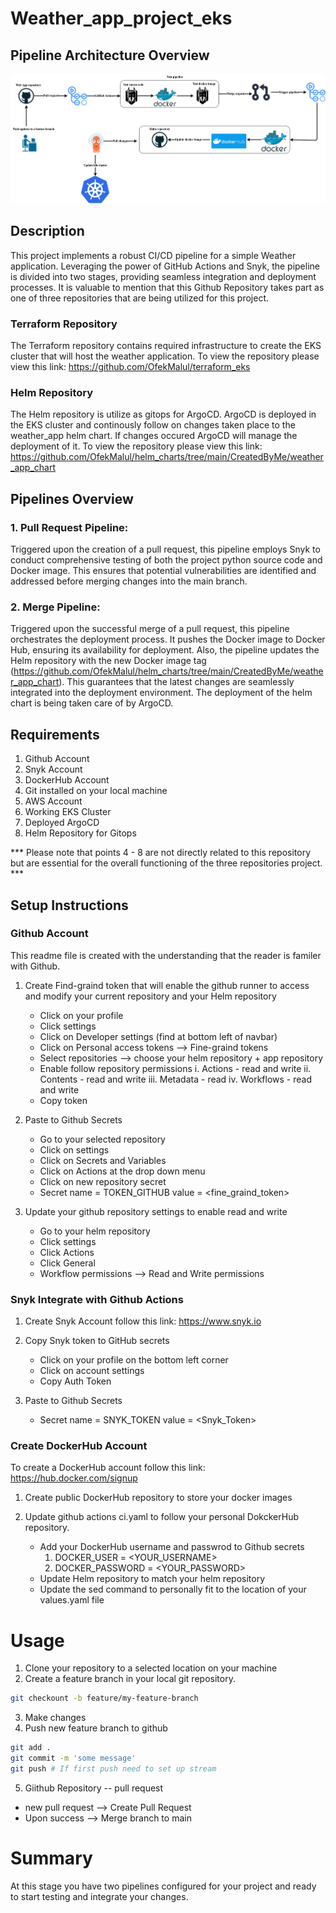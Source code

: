 # Weather_app_project_eks

## Pipeline Architecture Overview
![CI-CD pipeline](CI_CD_Pipeline.png)

## Description
This project implements a robust CI/CD pipeline for a simple Weather application. Leveraging the power of GitHub Actions and Snyk, the pipeline is divided into two stages, providing seamless integration and deployment processes. It is valuable to mention that this Github Repository takes part as one of three repositories that are being utilized for this project.

### Terraform Repository
The Terraform repository contains required infrastructure to create the EKS cluster that will host the weather application. 
To view the repository please view this link: https://github.com/OfekMalul/terraform_eks 

### Helm Repository
The Helm repository is utilize as gitops for ArgoCD. ArgoCD is deployed in the EKS cluster and continously follow on changes taken place to the weather_app helm chart. If changes occured ArgoCD will manage the deployment of it. 
To view the repository please view this link: https://github.com/OfekMalul/helm_charts/tree/main/CreatedByMe/weather_app_chart

## Pipelines Overview
### 1. Pull Request Pipeline:
Triggered upon the creation of a pull request, this pipeline employs Snyk to conduct comprehensive testing of both the project python source code and Docker image. This ensures that potential vulnerabilities are identified and addressed before merging changes into the main branch.

### 2. Merge Pipeline:
Triggered upon the successful merge of a pull request, this pipeline orchestrates the deployment process. It pushes the Docker image to Docker Hub, ensuring its availability for deployment. Also, the pipeline updates the Helm repository with the new Docker image tag (https://github.com/OfekMalul/helm_charts/tree/main/CreatedByMe/weather_app_chart). This guarantees that the latest changes are seamlessly integrated into the deployment environment. The deployment of the helm chart is being taken care of by ArgoCD.

## Requirements
1. Github Account
2. Snyk Account
3. DockerHub Account
4. Git installed on your local machine
5. AWS Account
6. Working EKS Cluster
7. Deployed ArgoCD
8. Helm Repository for Gitops

*** Please note that points 4 - 8 are not directly related to this repository but are essential for the overall functioning of the three repositories project. ***

## Setup Instructions

### Github Account
This readme file is created with the understanding that the reader is familer with Github.

1. Create Find-graind token that will enable the github runner to access and modify your current repository and your Helm repository
    - Click on your profile
    - Click settings
    - Click on Developer settings (find at bottom left of navbar)
    - Click on Personal access tokens --> Fine-graind tokens
    - Select repositories --> choose your helm repository + app repository
    - Enable follow repository permissions
        i. Actions - read and write
        ii. Contents - read and write
        iii. Metadata - read
        iv. Workflows - read and write
    - Copy token

2. Paste to Github Secrets
    - Go to your selected repository
    - Click on settings
    - Click on Secrets and Variables
    - Click on Actions at the drop down menu
    - Click on new repository secret
    - Secret name = TOKEN_GITHUB value = <fine_graind_token>

3. Update your github repository settings to enable read and write
    - Go to your helm repository
    - Click settings
    - Click Actions
    - Click General
    - Workflow permissions --> Read and Write permissions

### Snyk Integrate with Github Actions
1. Create Snyk Account follow this link: 
https://www.snyk.io

2. Copy Snyk token to GitHub secrets
    - Click on your profile on the bottom left corner
    - Click on account settings
    - Copy Auth Token

3. Paste to Github Secrets
    - Secret name = SNYK_TOKEN value = <Snyk_Token>

### Create DockerHub Account
To create a DockerHub account follow this link: 
https://hub.docker.com/signup


1. Create public DockerHub repository to store your docker images

2. Update github actions ci.yaml to follow your personal DokckerHub repository.
    - Add your DockerHub username and passwrod to Github secrets
        1. DOCKER_USER = <YOUR_USERNAME>
        2. DOCKER_PASSWORD = <YOUR_PASSWORD>
    - Update Helm repository to match your helm repository
    - Update the sed command to personally fit to the location of your values.yaml file

# Usage
1. Clone your repository to a selected location on your machine
2. Create a feature branch in your local git repository.
``` bash
git checkount -b feature/my-feature-branch
```
3. Make changes
4. Push new feature branch to github
``` bash   
git add .
git commit -m 'some message'
git push # If first push need to set up stream
```
5. Giithub Repository -- pull request
 - new pull request --> Create Pull Request
 - Upon success --> Merge branch to main

# Summary
At this stage you have two pipelines configured for your project and ready to start testing and integrate your changes. 
